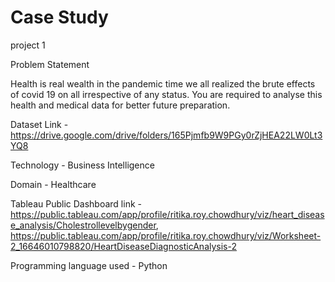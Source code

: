 # Case Study
project 1

Problem Statement 

Health is real wealth in the pandemic time we all realized the brute effects of covid 19 on all irrespective of any status. You are required to analyse this health and medical data for better future preparation.

Dataset Link -https://drive.google.com/drive/folders/165Pjmfb9W9PGy0rZjHEA22LW0Lt3YQ8

Technology - Business Intelligence

Domain - Healthcare

Tableau Public Dashboard link - https://public.tableau.com/app/profile/ritika.roy.chowdhury/viz/heart_disease_analysis/Cholestrollevelbygender, https://public.tableau.com/app/profile/ritika.roy.chowdhury/viz/Worksheet-2_16646010798820/HeartDiseaseDiagnosticAnalysis-2

Programming language used - Python
